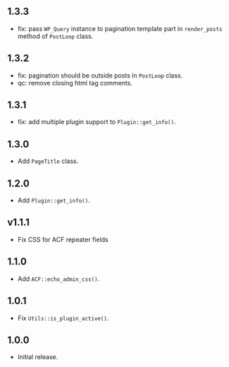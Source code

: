 ## 1.3.3

- fix: pass `WP_Query` instance to pagination template part in `render_posts` method of `PostLoop` class.

## 1.3.2

- fix: pagination should be outside posts in `PostLoop` class.
- qc: remove closing html tag comments.

## 1.3.1

- fix: add multiple plugin support to `Plugin::get_info()`.

## 1.3.0

- Add `PageTitle` class.

## 1.2.0

- Add `Plugin::get_info()`.

## v1.1.1

- Fix CSS for ACF repeater fields

## 1.1.0

- Add `ACF::echo_admin_css()`.

## 1.0.1

- Fix `Utils::is_plugin_active()`.

## 1.0.0

- Initial release.
